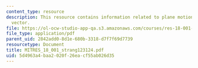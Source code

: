 ```yaml
---
content_type: resource
description: This resource contains information related to plane motion and tangent
  vector.
file: https://ol-ocw-studio-app-qa.s3.amazonaws.com/courses/res-18-001-calculus-online-textbook-spring-2005/5d4963a4baa2020f26eacf55ab026d35_MITRES_18_001_strang123124.pdf
file_type: application/pdf
parent_uid: 2842add0-8d1e-680b-3318-d7f7f69d7739
resourcetype: Document
title: MITRES_18_001_strang123124.pdf
uid: 5d4963a4-baa2-020f-26ea-cf55ab026d35
---
```

